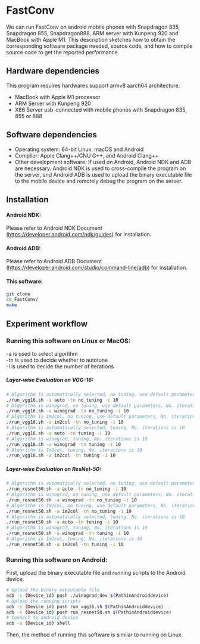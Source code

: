 # FastConv
We can run FastConv on android mobile phones with Snapdragon 835, Snapdragon 855, Snapdragon888, ARM server with Kunpeng 920 and MacBook with Apple M1. This description sketches how to obtain the corresponding software package needed, source code, and how to compile source code to get the reported performance.

## Hardware dependencies
This program requires hardwares support armv8 aarch64 architecture.
* MacBook with Apple M1 processor
* ARM Server with Kunpeng 920
* X86 Server usb-connected with mobile phones with Snapdragon 835, 855 or 888

## Software dependencies
* Operating system: 64-bit Linux, macOS and Android
* Compiler: Apple Clang++/GNU G++, and Android Clang++
* Other development software: If used on Android, Android NDK and ADB are necessary. Android NDK is used to cross-compile the program on the server, and Android ADB is used to upload the binary executable file to the mobile device and remotely debug the program on the server.

## Installation
#### Android NDK: 
Please refer to Android NDK Document (https://developer.android.com/ndk/guides) for installation.
#### Android ADB:
Please refer to Android ADB Document
(https://developer.android.com/studio/command-line/adb) for installation.
#### This software:
```bash
git clone 
cd FastConv/
make
```

## Experiment workflow
### Running this software on Linux or MacOS:
-a is used to select algorithm \
-tn is used to decide whether to autotune \
-i is used to decide the number of iterations
##### Layer-wise Evaluation on VGG-16:
```bash
# Algorithm is automatically selected, no tuning, use default parameters, No. iterations is 10
./run_vgg16.sh -a auto -tn no_tuning -i 10
# Algorithm is winograd, no tuning, use default parameters, No. iterations is 10
./run_vgg16.sh -a winograd -tn no_tuning -i 10
# Algorithm is Im2col, no tuning, use default parameters, No. iterations is 10
./run_vgg16.sh -a im2col -tn no_tuning -i 10
# Algorithm is automatically selected, tuning, No. iterations is 10
./run_vgg16.sh -a auto -tn tuning -i 10
# Algorithm is winograd, tuning, No. iterations is 10
./run_vgg16.sh -a winograd -tn tuning -i 10
# Algorithm is Im2col, tuning, No. iterations is 10
./run_vgg16.sh -a im2col -tn tuning -i 10
```
##### Layer-wise Evaluation on ResNet-50:
```bash
# Algorithm is automatically selected, no tuning, use default parameters, No. iterations is 10
./run_resnet50.sh -a auto -tn no_tuning -i 10
# Algorithm is winograd, no tuning, use default parameters, No. iterations is 10
./run_resnet50.sh -a winograd -tn no_tuning -i 10
# Algorithm is Im2col, no tuning, use default parameters, No. iterations is 10
./run_resnet50.sh -a im2col -tn no_tuning -i 10
# Algorithm is automatically selected, tuning, No. iterations is 10
./run_resnet50.sh -a auto -tn tuning -i 10
# Algorithm is winograd, tuning, No. iterations is 10
./run_resnet50.sh -a winograd -tn tuning -i 10
# Algorithm is Im2col, tuning, No. iterations is 10
./run_resnet50.sh -a im2col -tn tuning -i 10
```
### Running this software on Android:
First, upload the binary executable file and running scripts to the Android device.
```bash
# Upload the binary executable file
adb -s (Device_id) push ./winograd_dev $(PathinAndroiddevice)
# Upload the running scripts
adb -s (Device_id) push run_vgg16.sh $(PathinAndroiddevice)
adb -s (Device_id) push run_resnet50.sh $(PathinAndroiddevice)
# Connect to android device
adb -s (Device_id) shell
```
Then, the method of running this software is similar to running on Linux.



